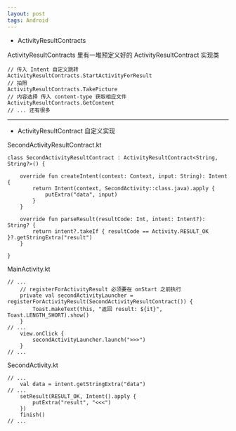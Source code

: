 ```yaml
---
layout: post
tags: Android
---
```


- ActivityResultContracts

ActivityResultContracts 里有一堆预定义好的 ActivityResultContract 实现类

```
// 传入 Intent 自定义跳转
ActivityResultContracts.StartActivityForResult
// 拍照
ActivityResultContracts.TakePicture
// 内容选择 传入 content-type 获取相应文件
ActivityResultContracts.GetContent
// ... 还有很多
```

---

- ActivityResultContract 自定义实现

SecondActivityResultContract.kt
```
class SecondActivityResultContract : ActivityResultContract<String, String?>() {

    override fun createIntent(context: Context, input: String): Intent {
        return Intent(context, SecondActivity::class.java).apply {
            putExtra("data", input)
        }
    }

    override fun parseResult(resultCode: Int, intent: Intent?): String? {
	    return intent?.takeIf { resultCode == Activity.RESULT_OK }?.getStringExtra("result")
    }

}
```

MainActivity.kt
```
// ...
    // registerForActivityResult 必须要在 onStart 之前执行
    private val secondActivityLauncher = registerForActivityResult(SecondActivityResultContract()) {
        Toast.makeText(this, "返回 result: ${it}", Toast.LENGTH_SHORT).show()
    }
// ...
    view.onClick {
        secondActivityLauncher.launch(">>>")
    }
// ...
```

SecondActivity.kt
```
// ...
    val data = intent.getStringExtra("data")
// ...
    setResult(RESULT_OK, Intent().apply {
        putExtra("result", "<<<")
    })
    finish()
// ...
```

